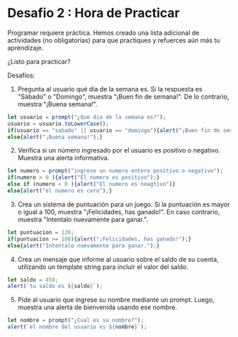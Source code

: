 <h1>Desafio 2 : Hora de Practicar</h1>
Programar requiere práctica. Hemos creado una lista adicional de actividades (no obligatorias) para que practiques y refuerces aún más tu aprendizaje.

¿Listo para practicar?

Desafíos:

1. Pregunta al usuario qué día de la semana es. Si la respuesta es "Sábado" o "Domingo", muestra "¡Buen fin de semana!". De lo contrario, muestra "¡Buena semana!".

```javascript
let usuario = prompt("¿Que dia de la semana es?");
usuario = usuario.toLowerCase();
if(usuario == "sabado" || usuario == "domingo"){alert("¡Buen fin de semana!");}
else{alert("¡Buena semana!");}
```

2. Verifica si un número ingresado por el usuario es positivo o negativo. Muestra una alerta informativa.

```javascript
let numero = prompt("ingrese un numero entero positivo o negativo");
if(numero > 0 ){alert("El numero es positivo");}
else if (numero < 0 ){alert("El numero es neagtivo")}
else{alert("el numero es cero");}
```

3. Crea un sistema de puntuación para un juego. Si la puntuación es mayor o igual a 100, muestra "¡Felicidades, has ganado!". En caso contrario, muestra "Intentalo nuevamente para ganar.".

```javascript
let puntuacion = 120;
if(puntuacion >= 100){alert("¡Felicidades, has ganado!");}
else{alert("Intentalo nuevamente para ganar.");}
```

4. Crea un mensaje que informe al usuario sobre el saldo de su cuenta, utilizando un template string para incluir el valor del saldo.

```javascript
let saldo = 450;
alert(`tu saldo es ${saldo}`);
```

5. Pide al usuario que ingrese su nombre mediante un prompt. Luego, muestra una alerta de bienvenida usando ese nombre.

```javascript
let nombre = prompt("¿Cual es su nombre?");
alert(`el nombre del usuario es ${nombre}`);
```

